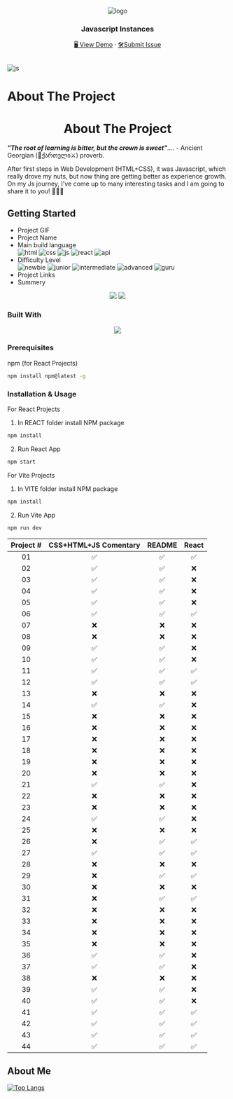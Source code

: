 <a name="readme-top"></a>
<div align="center">
 <img src="https://user-images.githubusercontent.com/79293287/230690583-935f9ece-4fc1-4f95-95e5-78fa5bf89b3e.png" alt="logo"><br/>
<h3 align="center">Javascript Instances</h3>
  <div align="center">
    <a href="https://gpx.ge/js/" target="_blank">🖥️ View Demo</a>
    ·
    <a href="https://github.com/tsotneforester/Javascript/issues">🛠Submit Issue</a>
  </div>
<br/>

</div>

![js](https://user-images.githubusercontent.com/79293287/230690681-18f9f658-7611-4280-aedf-088468960a12.gif)

# About The Project
<h1 align="center"> About The Project </h1> 

_**"The root of learning is bitter, but the crown is sweet"**_.... - Ancient Georgian (:bow_and_arrow:ქართული:crossed_swords:) proverb.

After first steps in Web Development (HTML+CSS), it was Javascript, which really drove my nuts, but now thing are getting better as experience growth. On my Js journey, I've come up to many interesting tasks and I am going to share it to you! :partying_face::partying_face::partying_face:

## Getting Started

- Project GIF
- Project Name
- Main build language  
![html](https://img.shields.io/badge/-HTML-6abecd "image")
![css](https://img.shields.io/badge/-CSS-3e54a3 "image")
![js](https://img.shields.io/badge/-Vanilla%20JS-cf6390 "image")
![react](https://img.shields.io/badge/-React-f4cf0c "image")
![api](https://img.shields.io/badge/-API-aad742 "image")
- Difficulty Level  
![newbie](https://img.shields.io/badge/%201%20-newbie-white?labelColor=6abecd "image")
![junior](https://img.shields.io/badge/%202%20-junior-white?labelColor=aad742 "image")
![intermediate](https://img.shields.io/badge/%203%20-intermediate-white?labelColor=f1b604 "image")
![advanced](https://img.shields.io/badge/%204%20-advanced-white?labelColor=bf4605 "image")
![guru](https://img.shields.io/badge/%205%20-guru-white?labelColor=ed2c49 "image")
- Project Links
- Summery

<div align="center">
 <img src="https://user-images.githubusercontent.com/79293287/230690673-ac25b7f0-b471-4be6-8c54-24f077d40c23.png" />
 <img src="https://user-images.githubusercontent.com/79293287/230690648-8c65bd88-363a-47dd-a97a-6f3ef3855a2b.png" />
</div>

### Built With

<p align="center">
  <a href="https://skillicons.dev">
    <img src="https://skills.thijs.gg/icons?i=js,html,css,sass,styledcomponents,react,codepen,figma,git,ps,vscode" />
  </a>
</p>


### Prerequisites
npm (for React Projects)
  ```sh
  npm install npm@latest -g
  ```

### Installation & Usage

For React Projects
  1. In REACT folder install NPM package
  ```sh
  npm install
  ```
  2. Run React App
  ```sh
  npm start
  ```

For Vite Projects
  1. In VITE folder install NPM package
  ```sh
  npm install
  ```
  2. Run Vite App
  ```sh
  npm run dev
  ```

|Project #|CSS+HTML+JS Comentary |README|React|
|:--:| :-----: | :-----: |:-----: |
|01|✅|✅|✅|
|02|✅|✅|❌|
|03|✅|✅|❌|
|04|✅|✅|❌|
|05|✅|✅|❌|
|06|✅|✅|✅|
|07|❌|❌|❌|
|08|❌|❌|❌|
|09|✅|✅|❌|
|10|✅|✅|❌|
|11|✅|✅|✅|
|12|✅|✅|✅|
|13|❌|❌|❌|
|14|✅|✅|❌|
|15|❌|❌|❌|
|16|❌|❌|❌|
|17|❌|❌|❌|
|18|❌|❌|❌|
|19|❌|❌|❌|
|20|❌|❌|❌|
|21|✅|✅|❌|
|22|❌|❌|❌|
|23|❌|❌|❌|
|24|✅|✅|❌|
|25|❌|❌|❌|
|26|❌|✅|✅|
|27|✅|✅|✅|
|28|❌|❌|❌|
|29|❌|✅|✅|
|30|❌|❌|❌|
|31|❌|✅|✅|
|32|❌|❌|❌|
|33|❌|❌|❌|
|34|❌|❌|❌|
|35|❌|❌|❌|
|36|✅|✅|❌|
|37|✅|✅|❌|
|38|❌|❌|❌|
|39|✅|✅|❌|
|40|✅|✅|❌|
|41|✅|✅|✅|
|42|✅|✅|✅|
|43|✅|✅|✅|
|44|✅|✅|✅|

<!-- |Project #|CSS+HTML+JS Comentary |README|React| -->


## About Me

[![Top Langs](http://github-profile-summary-cards.vercel.app/api/cards/profile-details?username=tsotneforester&theme=github_dark)](https://github.com/anuraghazra/github-readme-stats)


<!-- https://home.aveek.io/GitHub-Profile-Badges/ -->
